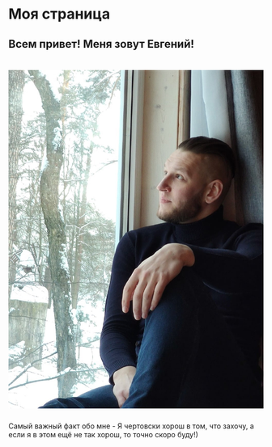 # Моя страница
## Всем привет! Меня зовут Евгений!
# ![Фото меня](./img/3pHLdbNCoO4.jpg)
Самый важный факт обо мне - Я чертовски хорош в том, что захочу, а если я в этом ещё не так хорош, то точно скоро буду!)